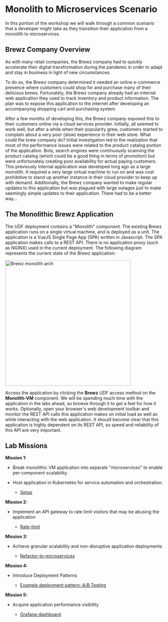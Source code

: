 # Monolith to Microservices Scenario

In this portion of the workshop we will walk through a common scenario that a developer might take as they transition their application from a monolith to microservices.

## Brewz Company Overview

As with many retail companies, the Brewz company had to quickly accelerate their digital transformation during the pandemic in order to adapt and stay in business in light of new circumstances.

To do so, the Brewz company determined it needed an online e-commerce presence where customers could shop for and purchase many of their delicious brews. Fortunately, the Brewz company already had an internal web application they used to track inventory and product information. The plan was to expose this application to the internet after developing an accompanying shopping cart and purchasing system.  

After a few months of developing this, the Brewz company exposed this to their customers online via a cloud services provider. Initially, all seemed to work well, but after a while when their popularity grew, customers started to complain about a very poor (slow) experience in their web store. What could the brew company do? Initial investigation led to the realization that most of the performance issues were related to the product catalog portion of the application. Bots, search engines were continuously scanning the product catalog (which could be a good thing in terms of promotion) but were unfortunately creating poor availability for actual paying customers. This previously internal application was developed long ago as a large monolith. It required a very large virtual machine to run on and was cost prohibitive to stand up another instance in their cloud provider to keep up with demand. Additionally, the Brewz company wanted to make regular updates to this application but was plagued with large outages just to make seemingly simple updates to their application. There had to be a better way...

## The Monolithic Brewz Application

The UDF deployment contains a "Monolith" component. The existing Brewz application runs on a single virtual machine, and is deployed as a unit. The application is a VueJS Single Page App (SPA) written in Javascript. The SPA application makes calls to a REST API. There is no application proxy (such as NGINX) used in the current deployment. The following diagram represents the current state of the Brewz application:

<img src="../assets/brews-k8s-monolith.svg" alt="Brewz monolith arch" width="400"/>

Access the application by clicking the **Brewz** UDF access method on the **Monolith-VM** component. We will be spending much time with the application in the labs ahead, so browse through it to get a feel for how it works. Optionally, open your browser's web development toolbar and monitor the REST API calls this application makes on initial load as well as while interacting with the web application. It should become clear that this application is highly dependent on its REST API, so speed and reliability of this API are very important.

## Lab Missions

**Mission 1:**

- Break monolithic VM application into separate "microservices" to enable per-component scalability.
- Host application in Kubernetes for service automation and orchestration.

  - [Setup](setup.md)

**Mission 2:**

- Implement an API gateway to rate limit visitors that may be abusing the application

  - [Rate-limit](rate-limit.md)

**Mission 3:**

- Achieve granular scalability and non-disruptive application deployments

  - [Refactor-to-microservices](refactor.md)

**Mission 4:**

- Introduce Deployment Patterns

  - [Example deployment pattern: A/B Testing](ab-testing.md)

**Mission 5:**

- Acquire application performance visibility

  - [Grafana-dashboard](grafana-dashboard.md)
